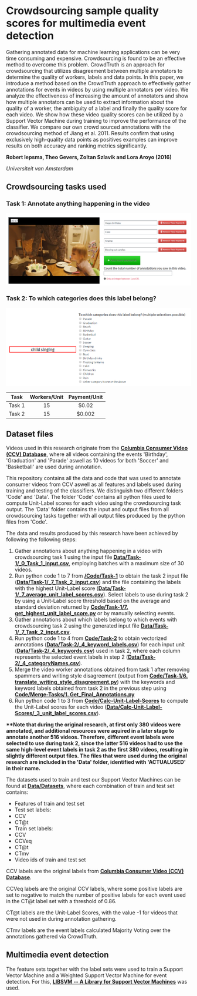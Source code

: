 # Crowdsourcing sample quality scores for multimedia event detection

Gathering annotated data for machine learning applications can be very time consuming and expensive. Crowdsourcing is found to be an effective method to overcome this problem. CrowdTruth is an approach for crowdsourcing that utilizes disagreement between multiple annotators to determine the quality of workers, labels and data points. In this paper, we introduce a method based on the CrowdTruth approach to effectively gather annotations for events in videos by using multiple annotators per video. We analyze the effectiveness of increasing the amount of annotators and show how multiple annotators can be used to extract information about the quality of a worker, the ambiguity of a label and finally the quality score for each video. We show how these video quality scores can be utilized by a Support Vector Machine during training to improve the performance of the classifier. We compare our own crowd sourced annotations with the crowdsourcing method of Jiang et al. 2011. Results confirm that using exclusively high-quality data points as positives examples can improve results on both accuracy and ranking metrics significantly. 

**Robert Iepsma, Theo Gevers, Zoltan Szlavik and Lora Aroyo (2016)**

*Universiteit van Amsterdam*

## Crowdsourcing tasks used
### Task 1: Annotate anything happening in the video
![Fig.1: Task 1.](https://raw.githubusercontent.com/CrowdTruth/Events-in-videos/master/img/task1.png)
### Task 2: To which categories does this label belong?
![Fig.2: Task 2.](https://raw.githubusercontent.com/CrowdTruth/Events-in-videos/master/img/task2.png)

| Task     | Workers/Unit     | Payment/Unit     |
|----------|:----------------:|:----------------:|
| Task 1   | 15               | $0.02            |
| Task 2   | 15               | $0.002           |

## Dataset files 

Videos used in this research originate from the **[Columbia Consumer Video (CCV) Database](http://www.ee.columbia.edu/ln/dvmm/CCV/)**, where all videos containing the events 'Birthday', 'Graduation' and 'Parade' aswell as 10 videos for both 'Soccer' and 'Basketball' are used during annotation.

This repository contains all the data and code that was used to annotate consumer videos from CCV aswell as all features and labels used during training and testing of the classifiers. We distinguish two different folders 'Code' and 'Data'. The folder 'Code' contains all python files used to compute Unit-Label scores for each video using the crowdsourcing task output. The 'Data' folder contains the input and output files from all crowdsourcing tasks together with all output files produced by the python files from 'Code'.

The data and results produced by this research have been achieved by following the following steps:
 1. Gather annotations about anything happening in a video with crowdsourcing task 1 using the input file  **[Data/Task-1/_0_Task_1_input.csv](https://github.com/CrowdTruth/Events-in-videos/blob/master/Data/Task-1/_0_Task_1_input.csv)**, employing batches with a maximum size of 30 videos. 
 2. Run python code 1 to 7 from **[/Code/Task-1](https://github.com/CrowdTruth/Events-in-videos/tree/master/Code/Task-1)** to obtain the task 2 input file (**[Data/Task-1/_7_Task_2_input.csv](https://github.com/CrowdTruth/Events-in-videos/blob/master/Data/Task-1/_7_Task_2_input.csv)**) and the file containing the labels with the highest Unit-Label score (**[Data/Task-1/_7_average_unit_label_scores.csv](https://github.com/CrowdTruth/Events-in-videos/blob/master/Data/Task-1/_7_average_unit_label_scores.csv)**). Select labels to use during task 2 by using a Unit-Label score threshold based on the average and standard deviation returned by **[Code/Task-1/7. get_highest_unit_label_score.py](https://github.com/CrowdTruth/Events-in-videos/blob/master/Code/Task-1/7.%20get_highest_unit_label_score.py)** or by manually selecting events.
 3. Gather annotations about which labels belong to which events with crowdsourcing task 2 using the generated input file **[Data/Task-1/_7_Task_2_input.csv](https://github.com/CrowdTruth/Events-in-videos/blob/master/Data/Task-1/_7_Task_2_input.csv)**. 
 4. Run python code 1 to 4 from **[Code/Task-2](https://github.com/CrowdTruth/Events-in-videos/tree/master/Code/Task-2)** to obtain vectorized annotations (**[Data/Task-2/_4_keyword_labels.csv](https://github.com/CrowdTruth/Events-in-videos/blob/master/Data/Task-2/_4_keyword_labels.csv)**) for each input unit (**[Data/Task-2/_4_keywords.csv](https://github.com/CrowdTruth/Events-in-videos/blob/master/Data/Task-2/_4_keywords.csv)**) used in task 2, where each column represents the selected event labels in step 2 (**[Data/Task-2/_4_categoryNames.csv](https://github.com/CrowdTruth/Events-in-videos/blob/master/Data/Task-2/_4_categoryNames.csv)**).
 5. Merge the video worker annotations obtained from task 1 after removing spammers and writing style disagreement (output from **[Code/Task-1/6. translate_writing_style_disagreement.py](https://github.com/CrowdTruth/Events-in-videos/blob/master/Code/Task-1/6.%20translate_writing_style_disagreement.py)**) with the keywords and keyword labels obtained from task 2 in the previous step using **[Code/Merge-Tasks/1. Get_Final_Annotations.py](https://github.com/CrowdTruth/Events-in-videos/blob/master/Code/Merge-Tasks/1.%20Get_Final_Annotations.py)**
 6. Run python code 1 to 3 from **[Code/Calc-Unit-Label-Scores](https://github.com/CrowdTruth/Events-in-videos/tree/master/Code/Calc-Unit-Label-Scores)** to compute the Unit-Label scores for each video (**[Data/Calc-Unit-Label-Scores/_3_unit_label_scores.csv](https://github.com/CrowdTruth/Events-in-videos/blob/master/Data/Calc-Unit-Label-Scores/_3_unit_label_scores.csv)**).

**\*\*Note that during the original research, at first only 380 videos were annotated, and additional resources were aquired in a later stage to annotate another 516 videos. Therefore, different event labels were selected to use during task 2, since the latter 516 videos had to use the same high-level event labels in task 2 as the first 380 videos, resulting in slightly different output files. The files that were used during the original research are included in the 'Data' folder, identified with 'ACTUALUSED' in their name.**
 
The datasets used to train and test our Support Vector Machines can be found at **[Data/Datasets](https://github.com/CrowdTruth/Events-in-videos/tree/master/Data/Datasets)**, where each combination of train and test set contains:
* Features of train and test set
* Test set labels:
 * CCV 
 * CT@t 
* Train set labels:
 * CCV 
 * CCVeq
 * CT@t
 * CTmv
* Video ids of train and test set 
 
CCV labels are the original labels from **[Columbia Consumer Video (CCV) Database](http://www.ee.columbia.edu/ln/dvmm/CCV/)**.

CCVeq labels are the original CCV labels, where some positive labels are set to negative to match the number of positive labels for each event used in the CT@t label set with a threshold of 0.86.

CT@t labels are the Unit-Label Scores, with the value -1 for videos that were not used in during annotation gathering.

CTmv labels are the event labels calculated Majority Voting over the annotations gathered via CrowdTruth.

## Multimedia event detection 

The feature sets together with the label sets were used to train a Support Vector Machine and a Weighted Support Vector Machine for event detection. For this, **[LIBSVM -- A Library for Support Vector Machines](https://www.csie.ntu.edu.tw/~cjlin/libsvm/)** was used. 
